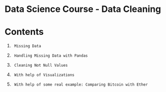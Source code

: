 # Data Science Course - Data Cleaning

# Contents

1.      Missing Data
2.      Handling Missing Data with Pandas
3.      Cleaning Not Null Values
4.      With help of Visualizations
5.      With help of some real example: Comparing Bitcoin with Ether
